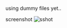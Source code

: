 using dummy files yet..

screenshot
![sshot](https://github.com/walt4771/ESX-VMList_React/blob/main/preview_210911.PNG)

